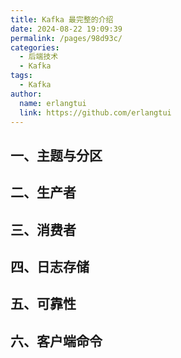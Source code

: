 ```yaml
---
title: Kafka 最完整的介绍
date: 2024-08-22 19:09:39
permalink: /pages/98d93c/
categories:
  - 后端技术
  - Kafka
tags:
  - Kafka
author: 
  name: erlangtui
  link: https://github.com/erlangtui
---
```


## 一、主题与分区

## 二、生产者

## 三、消费者

## 四、日志存储

## 五、可靠性

## 六、客户端命令
